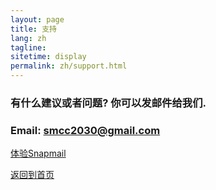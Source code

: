 ```yaml
---
layout: page
title: 支持
lang: zh
tagline: 
sitetime: display
permalink: zh/support.html
---
```


### 有什么建议或者问题? 你可以发邮件给我们.
### Email: <a href="mailto:gaxdev+snapmail@gmail.com">smcc2030@gmail.com</a>

<a target="_blank" href="https://www.snapmail.cc"><i class="fa fa-envelope a"></i> 体验Snapmail </a>

<a href="https://www.snapmail.cc/blog/"><i class="fa fa-arrow-circle-left"></i> 返回到首页 </a>